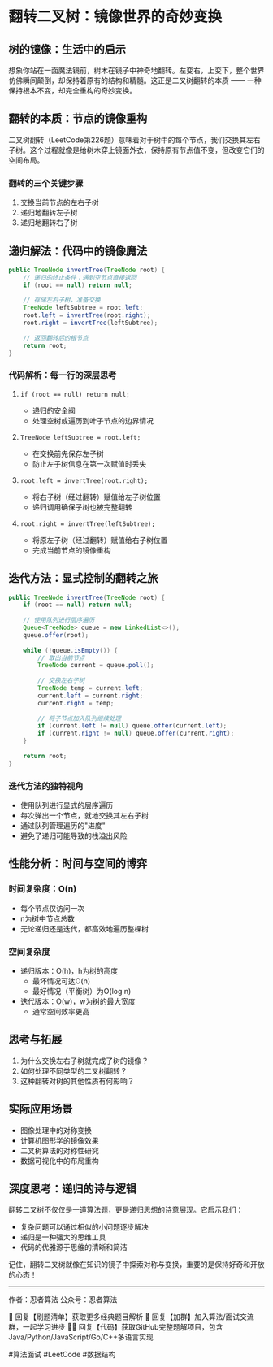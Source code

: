 # 翻转二叉树：镜像世界的奇妙变换

## 树的镜像：生活中的启示

想象你站在一面魔法镜前，树木在镜子中神奇地翻转。左变右，上变下，整个世界仿佛瞬间颠倒，却保持着原有的结构和精髓。这正是二叉树翻转的本质 —— 一种保持根本不变，却完全重构的奇妙变换。

## 翻转的本质：节点的镜像重构

二叉树翻转（LeetCode第226题）意味着对于树中的每个节点，我们交换其左右子树。这个过程就像是给树木穿上镜面外衣，保持原有节点值不变，但改变它们的空间布局。

### 翻转的三个关键步骤

1. 交换当前节点的左右子树
2. 递归地翻转左子树
3. 递归地翻转右子树

## 递归解法：代码中的镜像魔法

```java
public TreeNode invertTree(TreeNode root) {
    // 递归的终止条件：遇到空节点直接返回
    if (root == null) return null;
    
    // 存储左右子树，准备交换
    TreeNode leftSubtree = root.left;
    root.left = invertTree(root.right);
    root.right = invertTree(leftSubtree);
    
    // 返回翻转后的根节点
    return root;
}
```

### 代码解析：每一行的深层思考

1. `if (root == null) return null;`
   - 递归的安全阀
   - 处理空树或遍历到叶子节点的边界情况
   
2. `TreeNode leftSubtree = root.left;`
   - 在交换前先保存左子树
   - 防止左子树信息在第一次赋值时丢失
   
3. `root.left = invertTree(root.right);`
   - 将右子树（经过翻转）赋值给左子树位置
   - 递归调用确保子树也被完整翻转
   
4. `root.right = invertTree(leftSubtree);`
   - 将原左子树（经过翻转）赋值给右子树位置
   - 完成当前节点的镜像重构

## 迭代方法：显式控制的翻转之旅

```java
public TreeNode invertTree(TreeNode root) {
    if (root == null) return null;
    
    // 使用队列进行层序遍历
    Queue<TreeNode> queue = new LinkedList<>();
    queue.offer(root);
    
    while (!queue.isEmpty()) {
        // 取出当前节点
        TreeNode current = queue.poll();
        
        // 交换左右子树
        TreeNode temp = current.left;
        current.left = current.right;
        current.right = temp;
        
        // 将子节点加入队列继续处理
        if (current.left != null) queue.offer(current.left);
        if (current.right != null) queue.offer(current.right);
    }
    
    return root;
}
```

### 迭代方法的独特视角

- 使用队列进行显式的层序遍历
- 每次弹出一个节点，就地交换其左右子树
- 通过队列管理遍历的"进度"
- 避免了递归可能导致的栈溢出风险

## 性能分析：时间与空间的博弈

### 时间复杂度：O(n)
- 每个节点仅访问一次
- n为树中节点总数
- 无论递归还是迭代，都高效地遍历整棵树

### 空间复杂度
- 递归版本：O(h)，h为树的高度
  - 最坏情况可达O(n)
  - 最好情况（平衡树）为O(log n)
- 迭代版本：O(w)，w为树的最大宽度
  - 通常空间效率更高

## 思考与拓展

1. 为什么交换左右子树就完成了树的镜像？
2. 如何处理不同类型的二叉树翻转？
3. 这种翻转对树的其他性质有何影响？

## 实际应用场景

- 图像处理中的对称变换
- 计算机图形学的镜像效果
- 二叉树算法的对称性研究
- 数据可视化中的布局重构

## 深度思考：递归的诗与逻辑

翻转二叉树不仅仅是一道算法题，更是递归思想的诗意展现。它启示我们：

- 复杂问题可以通过相似的小问题逐步解决
- 递归是一种强大的思维工具
- 代码的优雅源于思维的清晰和简洁

记住，翻转二叉树就像在知识的镜子中探索对称与变换，重要的是保持好奇和开放的心态！

---
作者：忍者算法
公众号：忍者算法

🎯 回复【刷题清单】获取更多经典题目解析
👥 回复【加群】加入算法/面试交流群，一起学习进步
🧑‍💻 回复【代码】获取GitHub完整题解项目，包含Java/Python/JavaScript/Go/C++多语言实现

#算法面试 #LeetCode #数据结构
